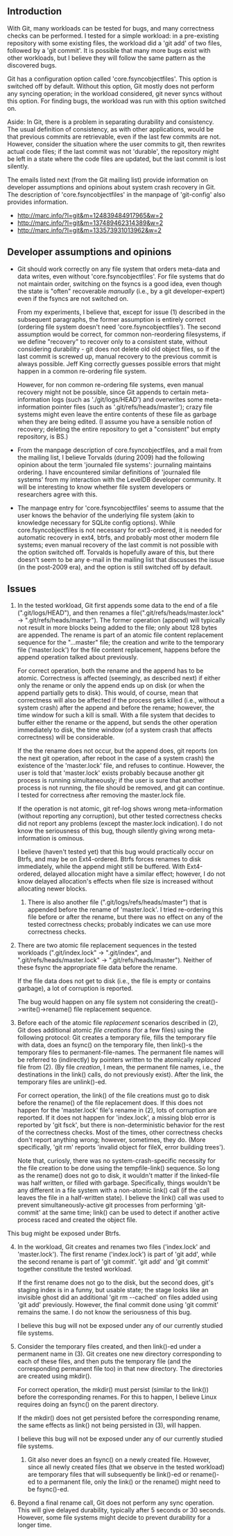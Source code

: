 Introduction
------------

With Git, many workloads can be tested for bugs, and many correctness checks can be performed. I tested for a simple workload: in a pre-existing repository with some existing files, the workload did a 'git add' of two files, followed by a 'git commit'. It is possible that many more bugs exist with other workloads, but I believe they will follow the same pattern as the discovered bugs.

Git has a configuration option called 'core.fsyncobjectfiles'. This option is switched off by default. Without this option, Git mostly does not perform any syncing operation; in the workload considered, git never syncs without this option. For finding bugs, the workload was run with this option switched on.

Aside: In Git, there is a problem in separating durability and consistency. The usual definition of consistency, as with other applications, would be that previous commits are retrievable, even if the last few commits are not. However, consider the situation where the user commits to git, then rewrites actual code files; if the last commit was not 'durable', the repository might be left in a state where the code files are updated, but the last commit is lost silently.

The emails listed next (from the Git mailing list) provide information on developer assumptions and opinions about system crash recovery in Git. The description of 'core.fsyncobjectfiles' in the manpage of 'git-config' also provides information.

* http://marc.info/?l=git&m=124839484917965&w=2
* http://marc.info/?l=git&m=137489462314389&w=2
* http://marc.info/?l=git&m=133573931013962&w=2

Developer assumptions and opinions
----------------------------------

* Git should work correctly on any file system that orders meta-data and data writes, even without 'core.fsyncobjectfiles'. For file systems that do not maintain order, switching on the fsyncs is a good idea, even though the state is "often" recoverable *manually* (i.e., by a git developer-expert) even if the fsyncs are not switched on.

  From my experiments, I believe that, except for issue (1) described in the subsequent paragraphs, the former assumption is entirely correct (ordering file system doesn't need 'core.fsyncobjectfiles'). The second assumption would be correct, for common non-reordering filesystems, if we define "recovery" to recover only to a consistent state, without considering durability - git does not delete old old object files, so if the last commit is screwed up, manual recovery to the previous commit is always possible. Jeff King correctly guesses possible errors that might happen in a common re-ordering file system.

  However, for non common re-ordering file systems, even manual recovery might not be possible, since Git appends to certain meta-information logs (such as './git/logs/HEAD') and overwrites some meta-information pointer files (such as '.git/refs/heads/master'); crazy file systems might even leave the entire contents of these file as garbage when they are being edited. (I assume you have a sensible notion of recovery; deleting the entire repository to get a "consistent" but empty repository, is BS.)

* From the manpage description of core.fsyncobjectfiles, and a mail from the mailing list, I believe Torvalds (during 2009) had the following opinion about the term 'journaled file systems': journaling maintains ordering.  I have encountered similar definitions of 'journaled file systems' from my interaction with the LevelDB developer community. It will be interesting to know whether file system developers or researchers agree with this.

* The manpage entry for 'core.fsyncobjectfiles' seems to assume that the user knows the behavior of the underlying file system (akin to knowledge necessary for SQLite config options). While core.fsyncobjectfiles is not necessary for ext3-ordered, it is needed for automatic recovery in ext4, btrfs, and probably most other modern file systems; even manual recovery of the last commit is not possible with the option switched off. Torvalds is hopefully aware of this, but there doesn't seem to be any e-mail in the mailing list that discusses the issue (in the post-2009 era), and the option is still switched off by default.

Issues
------

1. In the tested workload, Git first appends some data to the end of a file (".git/logs/HEAD"), and then renames a file(".git/refs/heads/master.lock" -> ".git/refs/heads/master"). The former operation (append) will typically not result in more blocks being added to the file; only about 128 bytes are appended. The rename is part of an atomic file content replacement sequence for the "...master" file; the creation and write to the temporary file ('master.lock') for the file content replacement, happens before the append operation talked about previously.

   For correct operation, both the rename and the append has to be atomic. Correctness is affected (seemingly, as described next) if either only the rename or only the append ends up on disk (or when the append partially gets to disk). This would, of course, mean that correctness will also be affected if the process gets killed (i.e., without a system crash) after the append and before the rename; however, the time window for such a kill is small. With a file system that decides to buffer either the rename or the append, but sends the other operation immediately to disk, the time window (of a system crash that affects correctness) will be considerable.

   If the the rename does not occur, but the append does, git reports (on the next git operation, after reboot in the case of a system crash) the existence of the 'master.lock' file, and refuses to continue. However, the user is told that 'master.lock' exists probably because another git process is running simultaneously; if the user is sure that another process is not running, the file should be removed, and git can continue. I tested for correctness after removing the master.lock file.

   If the operation is not atomic, git ref-log shows wrong meta-information (without reporting any corruption), but other tested correctness checks did not report any problems (except the master.lock indication). I do not know the seriousness of this bug, though silently giving wrong meta-information is ominous.

   I believe (haven't tested yet) that this bug would practically occur on Btrfs, and may be on Ext4-ordered. Btrfs forces renames to disk immediately, while the append might still be buffered. With Ext4-ordered, delayed allocation might have a similar effect; however, I do not know delayed allocation's effects when file size is increased without allocating newer blocks.

   1. There is also another file (".git/logs/refs/heads/master") that is appended before the rename of 'master.lock'. I tried re-ordering this file before or after the rename, but there was no effect on any of the tested correctness checks; probably indicates we can use more correctness checks.

2. There are two atomic file replacement sequences in the tested workloads (".git/index.lock" -> ".git/index", and ".git/refs/heads/master.lock" -> ".git/refs/heads/master"). Neither of these fsync the appropriate file data before the rename. 

   If the file data does not get to disk (i.e., the file is empty or contains garbage), a lot of corruption is reported.

   The bug would happen on any file system not considering the creat()->write()->rename() file replacement sequence.

3. Before each of the atomic file *replacement* scenarios described in (2), Git does additional atomic *file creations* (for a few files) using the following protocol: Git creates a temporary file, fills the temporary file with data, does an fsync() on the temporary file, then link()-s the temporary files to permanent-file-names. The permanent file names will be referred to (indirectly) by pointers written to the atomically *replaced* file from (2). (By file *creation*, I mean, the permanent file names, i.e., the destinations in the link() calls, do not previously exist).  After the link, the temporary files are unlink()-ed.

   For correct operation, the link() of the file creations must go to disk before the rename() of the file replacement does. If this does not happen for the 'master.lock' file's rename in (2), lots of corruption are reported. If it does not happen for 'index.lock', a missing blob error is reported by 'git fsck', but there is non-deterministic behavior for the rest of the correctness checks. Most of the times, other correctness checks don't report anything wrong; however, sometimes, they do. (More specifically, 'git rm' reports 'invalid object for fileX, error building trees').

   Note that, curiosly, there was no system-crash-specific necessity for the file creation to be done using the tempfile-link() sequence. So long as the rename() does not go to disk, it wouldn't matter if the linked-file was half written, or filled with garbage. Specifically, things wouldn't be any different in a file system with a non-atomic link() call (if the call leaves the file in a half-written state). I believe the link() call was used to prevent simultaneously-active git processes from performing 'git-commit' at the same time; link() can be used to detect if another active process raced and created the object file.

  This bug might be exposed under Btrfs.

4. In the workload, Git creates and renames two files ('index.lock' and 'master.lock'). The first rename ('index.lock') is part of 'git add', while the second rename is part of 'git commit'. 'git add' and 'git commit' together constitute the tested workload.

   If the first rename does not go to the disk, but the second does, git's staging index is in a funny, but usable state; the stage looks like an invisible ghost did an additional 'git rm --cached' on files added using 'git add' previously. However, the final commit done using 'git commit' remains the same. I do not know the seriousness of this bug.

   I believe this bug will not be exposed under any of our currently studied file systems.

5. Consider the temporary files created, and then link()-ed under a permanent name in (3). Git creates one new directory corresponding to each of these files, and then puts the temporary file (and the corresponding permanent file too) in that new directory. The directories are created using mkdir().

   For correct operation, the mkdir() must persist (similar to the link()) before the corresponding renames. For this to happen, I believe Linux requires doing an fsync() on the parent directory.

   If the mkdir() does not get persisted before the corresponding rename, the same effects as link() not being persisted in (3), will happen.

   I believe this bug will not be exposed under any of our currently studied file systems.

   1. Git also never does an fsync() on a newly created file. However, since all newly created files (that we observe in the tested workload) are temporary files that will subsequently be link()-ed or rename()-ed to a permanent file, only the link() or the rename() might need to be fsync()-ed.

6. Beyond a final rename call, Git does not perform any sync operation. This will give delayed durability, typically after 5 seconds or 30 seconds. However, some file systems might decide to prevent durability for a longer time.
